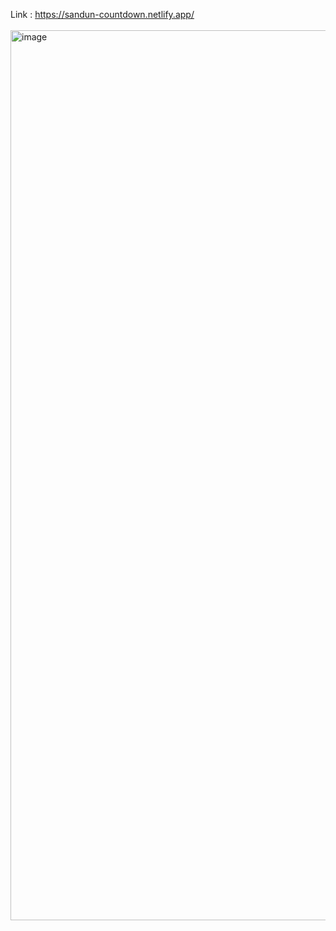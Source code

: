 Link : https://sandun-countdown.netlify.app/
<br/>
<br/>
<img width="1424" alt="image" src="https://github.com/Sandunjayasekar/Launching-soon-countdown/assets/73893725/e17c20e4-35b0-4656-aa0c-906c6d58bd79">
